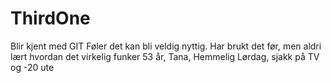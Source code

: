 # ThirdOne
Blir kjent med GIT
Føler det kan bli veldig nyttig.
Har brukt det før, men aldri lært hvordan det virkelig funker
53 år, Tana, Hemmelig
Lørdag, sjakk på TV og -20 ute
